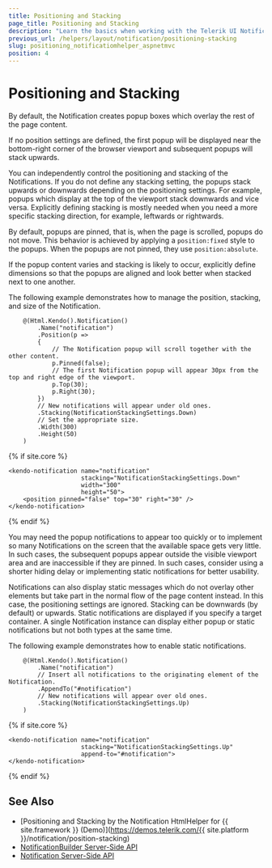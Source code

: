 ```yaml
---
title: Positioning and Stacking
page_title: Positioning and Stacking
description: "Learn the basics when working with the Telerik UI Notification component for {{ site.framework }}."
previous_url: /helpers/layout/notification/positioning-stacking
slug: positioning_notificatiomhelper_aspnetmvc
position: 4
---
```


# Positioning and Stacking

By default, the Notification creates popup boxes which overlay the rest of the page content.

If no position settings are defined, the first popup will be displayed near the bottom-right corner of the browser viewport and subsequent popups will stack upwards.

You can independently control the positioning and stacking of the Notifications. If you do not define any stacking setting, the popups stack upwards or downwards depending on the positioning settings. For example, popups which display at the top of the viewport stack downwards and vice versa. Explicitly defining stacking is mostly needed when you need a more specific stacking direction, for example, leftwards or rightwards.

By default, popups are pinned, that is, when the page is scrolled, popups do not move. This behavior is achieved by applying a `position:fixed` style to the popups. When the popups are not pinned, they use `position:absolute`.

If the popup content varies and stacking is likely to occur, explicitly define dimensions so that the popups are aligned and look better when stacked next to one another.

The following example demonstrates how to manage the position, stacking, and size of the Notification.

```HtmlHelper
    @(Html.Kendo().Notification()
        .Name("notification")
        .Position(p =>
        {
            // The Notification popup will scroll together with the other content.
            p.Pinned(false);
            // The first Notification popup will appear 30px from the top and right edge of the viewport.
            p.Top(30);
            p.Right(30);
        })
        // New notifications will appear under old ones.
        .Stacking(NotificationStackingSettings.Down)
        // Set the appropriate size.
        .Width(300)
        .Height(50)
    )
```
{% if site.core %}
```TagHelper
<kendo-notification name="notification"
                    stacking="NotificationStackingSettings.Down"
                    width="300"
                    height="50">
    <position pinned="false" top="30" right="30" />
</kendo-notification>
```
{% endif %}

You may need the popup notifications to appear too quickly or to implement so many Notifications on the screen that the available space gets very little. In such cases, the subsequent popups appear outside the visible viewport area and are inaccessible if they are pinned. In such cases, consider using a shorter hiding delay or implementing static notifications for better usability.

Notifications can also display static messages which do not overlay other elements but take part in the normal flow of the page content instead. In this case, the positioning settings are ignored. Stacking can be downwards (by default) or upwards. Static notifications are displayed if you specify a target container. A single Notification instance can display either popup or static notifications but not both types at the same time.

The following example demonstrates how to enable static notifications.

```HtmlHelper
    @(Html.Kendo().Notification()
        .Name("notification")
        // Insert all notifications to the originating element of the Notification.
        .AppendTo("#notification")
        // New notifications will appear over old ones.
        .Stacking(NotificationStackingSettings.Up)
    )
```
{% if site.core %}
```TagHelper
<kendo-notification name="notification"
                    stacking="NotificationStackingSettings.Up"
                    append-to="#notification">
</kendo-notification>
```
{% endif %}

## See Also

* [Positioning and Stacking by the Notification HtmlHelper for {{ site.framework }} (Demo)](https://demos.telerik.com/{{ site.platform }}/notification/position-stacking)
* [NotificationBuilder Server-Side API](/api/kendo.mvc.ui.fluent/notificationbuilder)
* [Notification Server-Side API](/api/notification)
